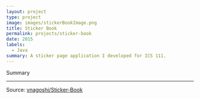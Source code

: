 ```yaml
---
layout: project
type: project
image: images/stickerBookImage.png
title: Sticker Book
permalink: projects/sticker-book
date: 2015
labels:
  - Java
summary: A sticker page application I developed for ICS 111.
---
```




Summary


<hr>
Source: <a href="https://github.com/vnagoshi/Sticker-Book"><i class="large github icon "></i>vnagoshi/Sticker-Book</a>

